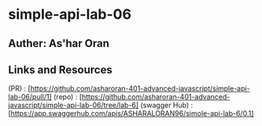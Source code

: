 # simple-api-lab-06

## Auther: As'har Oran
## Links and Resources
(PR) : [https://github.com/asharoran-401-advanced-javascript/simple-api-lab-06/pull/1]
(repo) : [https://github.com/asharoran-401-advanced-javascript/simple-api-lab-06/tree/lab-6]
(swagger Hub) : [https://app.swaggerhub.com/apis/ASHARALORAN96/simole-api-lab-6/0.1]

